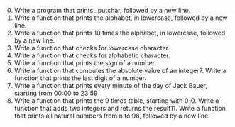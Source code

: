 0. Write a program that prints _putchar, followed by a new line.
1. Write a function that prints the alphabet, in lowercase, followed by a new line.
2. Write a function that prints 10 times the alphabet, in lowercase, followed by a new line.
3. Write a function that checks for lowercase character.
4. Write a function that checks for alphabetic character.
5. Write a function that prints the sign of a number.
6. Write a function that computes the absolute value of an integer7. Write a function that prints the last digit of a number.
8. Write a function that prints every minute of the day of Jack Bauer, starting from 00:00 to 23:59
9. Write a function that prints the 9 times table, starting with 010. Write a function that adds two integers and returns the result11. Write a function that prints all natural numbers from n to 98, followed by a new line.
